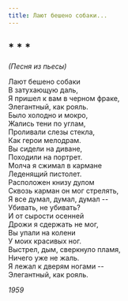```yaml
---
title: Лают бешено собаки...
---
```

## * * *

*(Песня из пьесы)*

Лают бешено собаки\
В затухающую даль,\
Я пришел к вам в черном фраке,\
Элегантный, как рояль.\
Было холодно и мокро,\
Жались тени по углам,\
Проливали слезы стекла,\
Как герои мелодрам.\
Вы сидели на диване,\
Походили на портрет.\
Молча я сжимал в кармане\
Леденящий пистолет.\
Расположен книзу дулом\
Сквозь карман он мог стрелять,\
Я все думал, думал, думал --\
Убивать, не убивать?\
И от сырости осенней\
Дрожи я сдержать не мог,\
Вы упали на колени\
У моих красивых ног.\
Выстрел, дым, сверкнуло пламя,\
Ничего уже не жаль.\
Я лежал к дверям ногами --\
Элегантный, как рояль.

*1959*